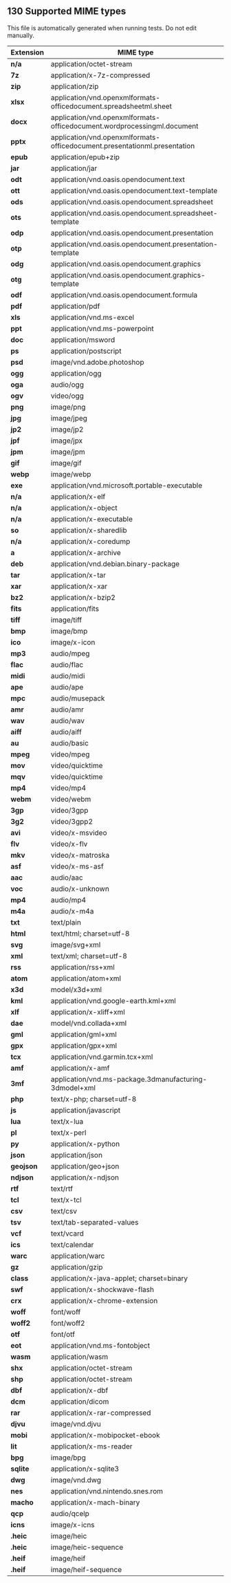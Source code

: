 ## 130 Supported MIME types
This file is automatically generated when running tests. Do not edit manually.

Extension | MIME type
--------- | --------
**n/a** | application/octet-stream
**7z** | application/x-7z-compressed
**zip** | application/zip
**xlsx** | application/vnd.openxmlformats-officedocument.spreadsheetml.sheet
**docx** | application/vnd.openxmlformats-officedocument.wordprocessingml.document
**pptx** | application/vnd.openxmlformats-officedocument.presentationml.presentation
**epub** | application/epub+zip
**jar** | application/jar
**odt** | application/vnd.oasis.opendocument.text
**ott** | application/vnd.oasis.opendocument.text-template
**ods** | application/vnd.oasis.opendocument.spreadsheet
**ots** | application/vnd.oasis.opendocument.spreadsheet-template
**odp** | application/vnd.oasis.opendocument.presentation
**otp** | application/vnd.oasis.opendocument.presentation-template
**odg** | application/vnd.oasis.opendocument.graphics
**otg** | application/vnd.oasis.opendocument.graphics-template
**odf** | application/vnd.oasis.opendocument.formula
**pdf** | application/pdf
**xls** | application/vnd.ms-excel
**ppt** | application/vnd.ms-powerpoint
**doc** | application/msword
**ps** | application/postscript
**psd** | image/vnd.adobe.photoshop
**ogg** | application/ogg
**oga** | audio/ogg
**ogv** | video/ogg
**png** | image/png
**jpg** | image/jpeg
**jp2** | image/jp2
**jpf** | image/jpx
**jpm** | image/jpm
**gif** | image/gif
**webp** | image/webp
**exe** | application/vnd.microsoft.portable-executable
**n/a** | application/x-elf
**n/a** | application/x-object
**n/a** | application/x-executable
**so** | application/x-sharedlib
**n/a** | application/x-coredump
**a** | application/x-archive
**deb** | application/vnd.debian.binary-package
**tar** | application/x-tar
**xar** | application/x-xar
**bz2** | application/x-bzip2
**fits** | application/fits
**tiff** | image/tiff
**bmp** | image/bmp
**ico** | image/x-icon
**mp3** | audio/mpeg
**flac** | audio/flac
**midi** | audio/midi
**ape** | audio/ape
**mpc** | audio/musepack
**amr** | audio/amr
**wav** | audio/wav
**aiff** | audio/aiff
**au** | audio/basic
**mpeg** | video/mpeg
**mov** | video/quicktime
**mqv** | video/quicktime
**mp4** | video/mp4
**webm** | video/webm
**3gp** | video/3gpp
**3g2** | video/3gpp2
**avi** | video/x-msvideo
**flv** | video/x-flv
**mkv** | video/x-matroska
**asf** | video/x-ms-asf
**aac** | audio/aac
**voc** | audio/x-unknown
**mp4** | audio/mp4
**m4a** | audio/x-m4a
**txt** | text/plain
**html** | text/html; charset=utf-8
**svg** | image/svg+xml
**xml** | text/xml; charset=utf-8
**rss** | application/rss+xml
**atom** | application/atom+xml
**x3d** | model/x3d+xml
**kml** | application/vnd.google-earth.kml+xml
**xlf** | application/x-xliff+xml
**dae** | model/vnd.collada+xml
**gml** | application/gml+xml
**gpx** | application/gpx+xml
**tcx** | application/vnd.garmin.tcx+xml
**amf** | application/x-amf
**3mf** | application/vnd.ms-package.3dmanufacturing-3dmodel+xml
**php** | text/x-php; charset=utf-8
**js** | application/javascript
**lua** | text/x-lua
**pl** | text/x-perl
**py** | application/x-python
**json** | application/json
**geojson** | application/geo+json
**ndjson** | application/x-ndjson
**rtf** | text/rtf
**tcl** | text/x-tcl
**csv** | text/csv
**tsv** | text/tab-separated-values
**vcf** | text/vcard
**ics** | text/calendar
**warc** | application/warc
**gz** | application/gzip
**class** | application/x-java-applet; charset=binary
**swf** | application/x-shockwave-flash
**crx** | application/x-chrome-extension
**woff** | font/woff
**woff2** | font/woff2
**otf** | font/otf
**eot** | application/vnd.ms-fontobject
**wasm** | application/wasm
**shx** | application/octet-stream
**shp** | application/octet-stream
**dbf** | application/x-dbf
**dcm** | application/dicom
**rar** | application/x-rar-compressed
**djvu** | image/vnd.djvu
**mobi** | application/x-mobipocket-ebook
**lit** | application/x-ms-reader
**bpg** | image/bpg
**sqlite** | application/x-sqlite3
**dwg** | image/vnd.dwg
**nes** | application/vnd.nintendo.snes.rom
**macho** | application/x-mach-binary
**qcp** | audio/qcelp
**icns** | image/x-icns
**.heic** | image/heic
**.heic** | image/heic-sequence
**.heif** | image/heif
**.heif** | image/heif-sequence
